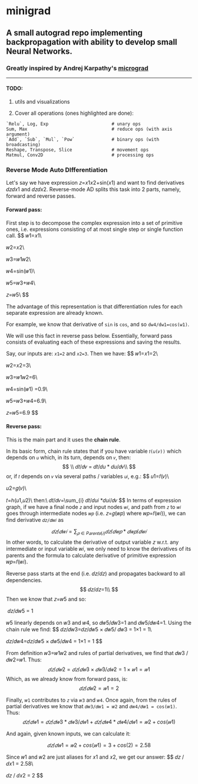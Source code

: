# minigrad
## A small autograd repo implementing backpropagation with ability to develop small Neural Networks.

### Greatly inspired by Andrej Karpathy's  [micrograd](https://github.com/karpathy/micrograd)

----------

#### TODO:

1) utils and visualizations

2) Cover all operations (ones highlighted are done):
```
`Relu`, Log, Exp                        # unary ops
Sum, Max                                # reduce ops (with axis argument)
`Add`, `Sub`, `Mul`, `Pow`              # binary ops (with broadcasting)
Reshape, Transpose, Slice               # movement ops
Matmul, Conv2D                          # processing ops
```




### Reverse Mode Auto DIfferentiation

Let's say we have expression 𝑧=𝑥1𝑥2+sin(𝑥1) and want to find derivatives 𝑑𝑧𝑑𝑥1 and 𝑑𝑧𝑑𝑥2. Reverse-mode AD splits this task into 2 parts, namely, forward and reverse passes.

#### Forward pass:

First step is to decompose the complex expression into a set of primitive ones, i.e. expressions consisting of at most single step or single function call.
$$
𝑤1=𝑥1\\

𝑤2=𝑥2\\

𝑤3=𝑤1𝑤2\\

𝑤4=sin(𝑤1)\\

𝑤5=𝑤3+𝑤4\\

𝑧=𝑤5\\
$$


The advantage of this representation is that differentiation rules for each separate expression are already known.

For example, we know that derivative of `sin` is `cos`, and so `dw4/dw1=cos⁡(w1)`.

We will use this fact in reverse pass below. Essentially, forward pass consists of evaluating each of these expressions and saving the results. 

Say, our inputs are: `𝑥1=2`  and `𝑥2=3`. Then we have:
$$
𝑤1=𝑥1=2\\

𝑤2=𝑥2=3\\

𝑤3=𝑤1𝑤2=6\\

𝑤4=sin(𝑤1) =0.9\\

𝑤5=𝑤3+𝑤4=6.9\\

𝑧=𝑤5=6.9
$$




#### Reverse pass:

This is the main part and it uses the **chain rule**.

In its basic form, chain rule states that if you have variable `𝑡(𝑢(𝑣))` which depends on `𝑢` which, in its turn, depends on `𝑣`, then:
$$
\\
𝑑𝑡/𝑑𝑣 = 𝑑𝑡/𝑑𝑢 * 𝑑𝑢/𝑑𝑣\\
$$
or, if `𝑡` depends on `𝑣` via several paths / variables `𝑢𝑖`, e.g.:
$$
𝑢1=𝑓(𝑣)\\

𝑢2=𝑔(𝑣)\\

𝑡=ℎ(𝑢1,𝑢2)\\
then:\\
𝑑𝑡/𝑑𝑣=\sum_{i} 𝑑𝑡/𝑑𝑢𝑖 *𝑑𝑢𝑖/𝑑𝑣
$$
In terms of expression graph, if we have a final node `𝑧` and input nodes `𝑤𝑖`, and path from `𝑧` to `𝑤𝑖` goes through intermediate nodes `𝑤𝑝` (i.e. 𝑧=𝑔(𝑤𝑝) where 𝑤𝑝=𝑓(𝑤𝑖)), we can find derivative `𝑑𝑧/𝑑𝑤𝑖` as


$$
𝑑𝑧/𝑑𝑤𝑖=\sum_{𝑝∈P𝑎𝑟𝑒𝑛𝑡𝑠(𝑖)}𝑑𝑧/𝑑𝑤𝑝 * 𝑑𝑤𝑝/𝑑𝑤𝑖
$$
In other words, to calculate the derivative of output variable 𝑧 w.r.t. any intermediate or input variable 𝑤𝑖, we only need to know the derivatives of its parents and the formula to calculate derivative of primitive expression 𝑤𝑝=𝑓(𝑤𝑖).



Reverse pass starts at the end (i.e. 𝑑𝑧/𝑑𝑧) and propagates backward to all dependencies. 
$$
𝑑𝑧/𝑑𝑧=1\\
$$
Then we know that 𝑧=𝑤5 and so:

​                                                                                                         𝑑𝑧/𝑑𝑤5 = 1

𝑤5 linearly depends on 𝑤3 and 𝑤4, so 𝑑𝑤5/𝑑𝑤3=1 and 𝑑𝑤5/𝑑𝑤4=1. Using the chain rule we find:
$$
𝑑𝑧/𝑑𝑤3=𝑑𝑧/𝑑𝑤5 × 𝑑𝑤5/ 𝑑𝑤3 = 1×1 = 1\\
 
𝑑𝑧/𝑑𝑤4=𝑑𝑧/𝑑𝑤5 × 𝑑𝑤5/𝑑𝑤4 = 1×1 = 1
$$


From definition 𝑤3=𝑤1𝑤2 and rules of partial derivatives, we find that 𝑑𝑤3 / 𝑑𝑤2=𝑤1. Thus:
$$
𝑑𝑧/𝑑𝑤2 = 𝑑𝑧/𝑑𝑤3 × 𝑑𝑤3/𝑑𝑤2 = 1 × 𝑤1 = 𝑤1
$$
Which, as we already know from forward pass, is:
$$
𝑑𝑧/𝑑𝑤2 = 𝑤1 = 2
$$


Finally, `𝑤1` contributes to `𝑧` via `𝑤3` and `𝑤4`. Once again, from the rules of partial derivatives we know that `𝑑𝑤3/𝑑𝑤1 = 𝑤2` and `𝑑𝑤4/𝑑𝑤1 = cos(𝑤1)`. Thus:
$$
𝑑𝑧/𝑑𝑤1 = 𝑑𝑧/𝑑𝑤3 * 𝑑𝑤3/𝑑𝑤1 + 𝑑𝑧/𝑑𝑤4 * 𝑑𝑤4/𝑑𝑤1 = 𝑤2 + cos(𝑤1)
$$


And again, given known inputs, we can calculate it:


$$
𝑑𝑧/𝑑𝑤1 = 𝑤2 + cos(𝑤1) = 3 + cos(2) = 2.58
$$


Since 𝑤1 and 𝑤2 are just aliases for 𝑥1 and 𝑥2, we get our answer:
$$
𝑑𝑧 / 𝑑𝑥1 = 2.58\\

 
𝑑𝑧 / 𝑑𝑥2 = 2
$$
